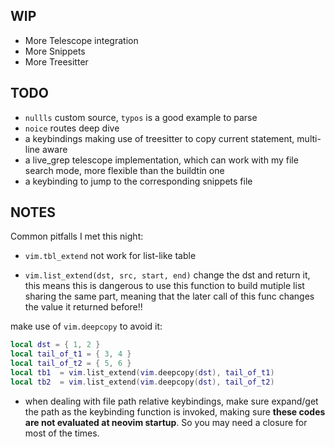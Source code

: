 ## WIP

- More Telescope integration
- More Snippets
- More Treesitter

## TODO

- `nullls` custom source, `typos` is a good example to parse
- `noice` routes deep dive
- a keybindings making use of treesitter to copy current statement, multi-line aware
- a live_grep telescope implementation, which can work with my file search mode, more flexible than the buildtin one
- a keybinding to jump to the corresponding snippets file

## NOTES

Common pitfalls I met this night:

- `vim.tbl_extend` not work for list-like table

- `vim.list_extend(dst, src, start, end)` change the dst and return it, this means
this is dangerous to use this function to build mutiple list sharing the same part, meaning that the later call of this func changes the value it returned before!!

make use of `vim.deepcopy` to avoid it:

```lua
local dst = { 1, 2 }
local tail_of_t1 = { 3, 4 }
local tail_of_t2 = { 5, 6 }
local tb1  = vim.list_extend(vim.deepcopy(dst), tail_of_t1)
local tb2  = vim.list_extend(vim.deepcopy(dst), tail_of_t2)
```

- when dealing with file path relative keybindings, make sure expand/get the path as the keybinding function is invoked, making sure **these codes are not evaluated at neovim startup**. So you may need a closure for most of the times.
